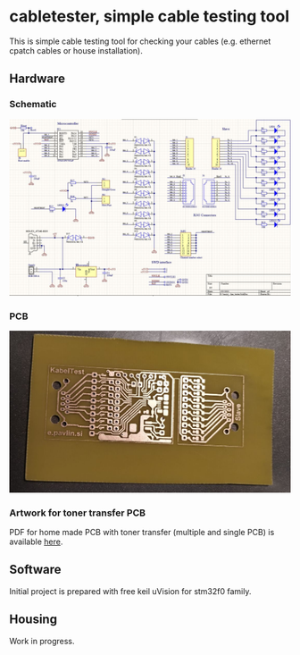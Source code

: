 # cabletester, simple cable testing tool

This is simple cable testing tool for checking your cables (e.g. ethernet cpatch cables or house installation).  

## Hardware

### Schematic
![Cable tester schematic](https://raw.githubusercontent.com/s54mtb/cabletester/main/img/KabelTester-shema_final.JPG)

### PCB
![Cable tester single sided PCB](https://raw.githubusercontent.com/s54mtb/cabletester/main/img/protopcb.JPG)

### Artwork for toner transfer PCB
PDF for home made PCB with toner transfer (multiple and single PCB) is available [here](https://github.com/s54mtb/cabletester/blob/main/img/Lantester-tonertransfer.pdf).

## Software
Initial project is prepared with free keil uVision for stm32f0 family.

## Housing
Work in progress.
